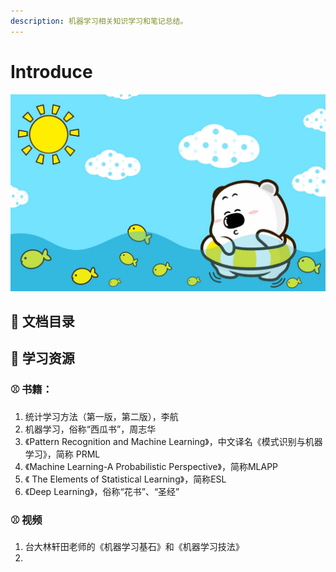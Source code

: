 ```yaml
---
description: 机器学习相关知识学习和笔记总结。
---
```


# Introduce

![](.gitbook/assets/29.jpg)

## 🏀 文档目录

## 🏀 学习资源

### ⚾ 书籍：

1. 统计学习方法（第一版，第二版），李航
2. 机器学习，俗称“西瓜书”，周志华
3. 《Pattern Recognition and Machine Learning》，中文译名《模式识别与机器学习》，简称 PRML
4. 《Machine Learning-A Probabilistic Perspective》，简称MLAPP
5. 《 The Elements of Statistical Learning》，简称ESL
6. 《Deep Learning》，俗称“花书”、“圣经”

### ⚾ 视频

1. 台大林轩田老师的《机器学习基石》和《机器学习技法》
2. 
